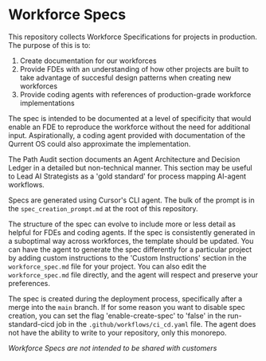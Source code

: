 # Workforce Specs

This repository collects Workforce Specifications for projects in production. The purpose of this is to:

1. Create documentation for our workforces
2. Provide FDEs with an understanding of how other projects are built to take advantage of succesful design patterns when creating new workforces
3. Provide coding agents with references of production-grade workforce implementations

The spec is intended to be documented at a level of specificity that would enable an FDE to reproduce the workforce without the need for additional input. Aspirationally, a coding agent provided with documentation of the Qurrent OS could also approximate the implementation.

The Path Audit section documents an Agent Architecture and Decision Ledger in a detailed but non-technical manner. This section may be useful to Lead AI Strategists as a 'gold standard' for process mapping AI-agent workflows.

Specs are generated using Cursor's CLI agent. The bulk of the prompt is in the `spec_creation_prompt.md` at the root of this repository.

The structure of the spec can evolve to include more or less detail as helpful for FDEs and coding agents. If the spec is consistently generated in a suboptimal way across workforces, the template should be updated. You can have the agent to generate the spec differently for a particular project by adding custom instructions to the 'Custom Instructions' section in the `workforce_spec.md` file for your project. You can also edit the `workforce_spec.md` file directly, and the agent will respect and preserve your preferences.

The spec is created during the deployment process, specifically after a merge into the `main` branch. If for some reason you want to disable spec creation, you can set the flag 'enable-create-spec' to 'false' in the run-standard-cicd job in the `.github/workflows/ci_cd.yaml` file. The agent does not have the ability to write to your repository, only this monorepo.

*Workforce Specs are not intended to be shared with customers*
